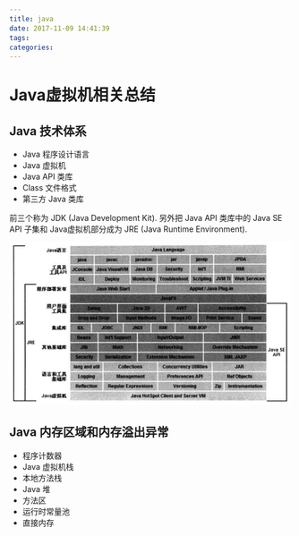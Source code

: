 ```yaml
---
title: java
date: 2017-11-09 14:41:39
tags:
categories:
---
```

# Java虚拟机相关总结

## Java 技术体系

- Java 程序设计语言
- Java 虚拟机
- Java API 类库
- Class 文件格式
- 第三方 Java 类库

前三个称为 JDK (Java Development Kit).
另外把 Java API 类库中的 Java SE API 子集和 Java虚拟机部分成为 JRE (Java Runtime Environment).

![Java 技术体系图](java-tec-pic.png)

## Java 内存区域和内存溢出异常

- 程序计数器
- Java 虚拟机栈
- 本地方法栈
- Java 堆
- 方法区
- 运行时常量池
- 直接内存
